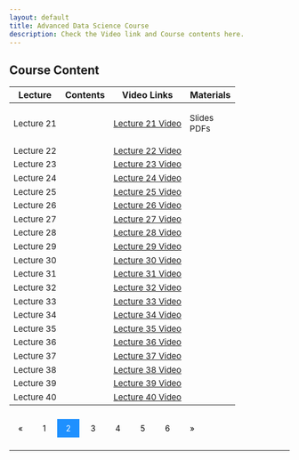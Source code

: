 ```yaml
---
layout: default
title: Advanced Data Science Course
description: Check the Video link and Course contents here.
---
```


## Course Content

<style>
.pagination a {
  color: black;
  float: center;
  padding: 8px 16px;
  text-decoration: none;
  transition: background-color .3s;
}

.pagination a.active {
  background-color: dodgerblue;
  color: white;
}

.pagination a:hover:not(.active) {background-color: #ddd;}
</style>

<table>
<thead>
<tr>
<th>Lecture</th>
<th>Contents</th>
  <th>Video Links</th>
  <th>Materials</th>
</tr>
</thead>
<tbody>
<tr>
<td style="font-size: 15px;">Lecture 21</td>
<td style="font-size: 15px;"></td>
  <td style="font-size: 15px;"><a href="">Lecture 21 Video</a></td>
<td style="font-size: 15px;"><p>Slides<br>
  PDFs</p></td>
</tr>
  <tr>
  <td style="font-size: 15px;">Lecture 22</td>
<td style="font-size: 15px;"></td>
  <td style="font-size: 15px;"><a href="">Lecture 22 Video</a></td>
<td></td>
</tr>
  <tr>
<td style="font-size: 15px;">Lecture 23</td>
<td style="font-size: 15px;"></td>
  <td style="font-size: 15px;"><a href="">Lecture 23 Video</a></td>
<td></td>
</tr>
   <tr>
<td style="font-size: 15px;" >Lecture 24</td>
<td style="font-size: 15px;"></td>
  <td style="font-size: 15px;"><a href="">Lecture 24 Video</a></td>
<td></td>
</tr>
   <tr>
<td style="font-size: 15px;">Lecture 25</td>
<td style="font-size: 15px;"></td>
  <td style="font-size: 15px;"><a href="">Lecture 25 Video</a></td>
<td></td>
</tr>
   <tr>
<td style="font-size: 15px;">Lecture 26</td>
<td style="font-size: 15px;"></td>
  <td style="font-size: 15px;"><a href="">Lecture 26 Video</a></td>
<td></td>
</tr>
   <tr>
<td style="font-size: 15px;">Lecture 27</td>
<td style="font-size: 15px;"></td>
  <td style="font-size: 15px;"><a href="">Lecture 27 Video</a></td>
<td></td>
</tr>
   <tr>
<td style="font-size: 15px;">Lecture 28</td>
<td style="font-size: 15px;"></td>
  <td style="font-size: 15px;"><a href="">Lecture 28 Video</a></td>
<td></td>
</tr>
  <tr>
<td style="font-size: 15px;">Lecture 29</td>
<td style="font-size: 15px;"></td>
  <td style="font-size: 15px;"><a href="">Lecture 29 Video</a></td>
<td></td>
</tr>
  <tr>
<td style="font-size: 15px;">Lecture 30</td>
<td style="font-size: 15px;"></td>
  <td style="font-size: 15px;"><a href="">Lecture 30 Video</a></td>
<td></td>
</tr>
   <tr>
<td style="font-size: 15px;">Lecture 31</td>
<td style="font-size: 15px;"></td>
  <td style="font-size: 15px;"><a href="">Lecture 31 Video</a></td>
<td></td>
</tr>
   <tr>
<td style="font-size: 15px;">Lecture 32</td>
<td style="font-size: 15px;"></td>
  <td style="font-size: 15px;"><a href="">Lecture 32 Video</a></td>
<td></td>
</tr>
   <tr>
<td style="font-size: 15px;">Lecture 33</td>
<td style="font-size: 15px;"></td>
  <td style="font-size: 15px;"><a href="">Lecture 33 Video</a></td>
<td></td>
</tr>
   <tr>
<td style="font-size: 15px;">Lecture 34</td>
<td style="font-size: 15px;"></td>
  <td style="font-size: 15px;"><a href="">Lecture 34 Video</a></td>
<td></td>
</tr>
   <tr>
<td style="font-size: 15px;">Lecture 35</td>
<td style="font-size: 15px;"></td>
  <td style="font-size: 15px;"><a href="">Lecture 35 Video</a></td>
<td></td>
</tr>
   <tr>
<td style="font-size: 15px;">Lecture 36</td>
<td style="font-size: 15px;"></td>
  <td style="font-size: 15px;"><a href="">Lecture 36 Video</a></td>
<td></td>
</tr>
   <tr>
<td style="font-size: 15px;">Lecture 37</td>
<td style="font-size: 15px;"></td>
  <td style="font-size: 15px;"><a href="">Lecture 37 Video</a></td>
<td></td>
</tr>
   <tr>
<td style="font-size: 15px;">Lecture 38</td>
<td style="font-size: 15px;"></td>
  <td style="font-size: 15px;"><a href="">Lecture 38 Video</a></td>
<td></td>
</tr>
   <tr>
<td style="font-size: 15px;">Lecture 39</td>
<td style="font-size: 15px;"></td>
  <td style="font-size: 15px;"><a href="">Lecture 39 Video</a></td>
<td></td>
</tr>
   <tr>
<td style="font-size: 15px;">Lecture 40</td>
<td style="font-size: 15px;"></td>
  <td style="font-size: 15px;"><a href="">Lecture 40 Video</a></td>
<td></td>
</tr>
</tbody>
</table>
<br>
<div class="pagination">
  <a href="course_page.html">&laquo;</a>
  <a href="course_page.html">1</a>
  <a class="active" href="course_page2.html">2</a>
  <a href="course_page3.html">3</a>
  <a href="course_page4.html">4</a>
  <a href="course_page5.html">5</a>
  <a href="course_page6.html">6</a>
  <a href="course_page3.html">&raquo;</a>
</div>
<br>

---
